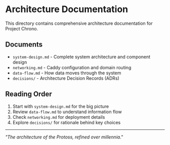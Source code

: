 # Architecture Documentation

This directory contains comprehensive architecture documentation for Project Chrono.

## Documents

- `system-design.md` - Complete system architecture and component design
- `networking.md` - Caddy configuration and domain routing
- `data-flow.md` - How data moves through the system
- `decisions/` - Architecture Decision Records (ADRs)

## Reading Order

1. Start with `system-design.md` for the big picture
2. Review `data-flow.md` to understand information flow
3. Check `networking.md` for deployment details
4. Explore `decisions/` for rationale behind key choices

---

_"The architecture of the Protoss, refined over millennia."_
